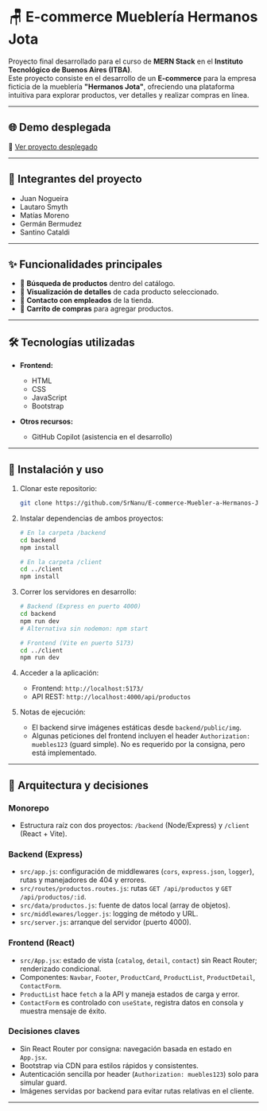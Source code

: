 # 🪑 E-commerce Mueblería Hermanos Jota

Proyecto final desarrollado para el curso de **MERN Stack** en el **Instituto Tecnológico de Buenos Aires (ITBA)**.  
Este proyecto consiste en el desarrollo de un **E-commerce** para la empresa ficticia de la mueblería **"Hermanos Jota"**, ofreciendo una plataforma intuitiva para explorar productos, ver detalles y realizar compras en línea.

---

## 🌐 Demo desplegada
🔗 [Ver proyecto desplegado](https://juan-nogueira.github.io/Muebleria-Hermanos-Jota)

---

## 👥 Integrantes del proyecto
- Juan Nogueira  
- Lautaro Smyth  
- Matías Moreno  
- Germán Bermudez  
- Santino Cataldi  

---

## ✨ Funcionalidades principales
- 🔎 **Búsqueda de productos** dentro del catálogo.  
- 📄 **Visualización de detalles** de cada producto seleccionado.  
- 💬 **Contacto con empleados** de la tienda.  
- 🛒 **Carrito de compras** para agregar productos.  

---

## 🛠️ Tecnologías utilizadas
- **Frontend:**  
  - HTML  
  - CSS  
  - JavaScript  
  - Bootstrap  

- **Otros recursos:**  
  - GitHub Copilot (asistencia en el desarrollo)  

---

## 🚀 Instalación y uso
1. Clonar este repositorio:  
   ```bash
   git clone https://github.com/SrNanu/E-commerce-Muebler-a-Hermanos-Jota
   ```

2. Instalar dependencias de ambos proyectos:
   ```bash
   # En la carpeta /backend
   cd backend
   npm install

   # En la carpeta /client
   cd ../client
   npm install
   ```

3. Correr los servidores en desarrollo:
   ```bash
   # Backend (Express en puerto 4000)
   cd backend
   npm run dev
   # Alternativa sin nodemon: npm start

   # Frontend (Vite en puerto 5173)
   cd ../client
   npm run dev
   ```

4. Acceder a la aplicación:
   - Frontend: `http://localhost:5173/`
   - API REST: `http://localhost:4000/api/productos`

5. Notas de ejecución:
   - El backend sirve imágenes estáticas desde `backend/public/img`.
   - Algunas peticiones del frontend incluyen el header `Authorization: muebles123` (guard simple). No es requerido por la consigna, pero está implementado.

---

## 🧱 Arquitectura y decisiones

### Monorepo
- Estructura raíz con dos proyectos: `/backend` (Node/Express) y `/client` (React + Vite).

### Backend (Express)
- `src/app.js`: configuración de middlewares (`cors`, `express.json`, `logger`), rutas y manejadores de 404 y errores.
- `src/routes/productos.routes.js`: rutas `GET /api/productos` y `GET /api/productos/:id`.
- `src/data/productos.js`: fuente de datos local (array de objetos).
- `src/middlewares/logger.js`: logging de método y URL.
- `src/server.js`: arranque del servidor (puerto 4000).

### Frontend (React)
- `src/App.jsx`: estado de vista (`catalog`, `detail`, `contact`) sin React Router; renderizado condicional.
- Componentes: `Navbar`, `Footer`, `ProductCard`, `ProductList`, `ProductDetail`, `ContactForm`.
- `ProductList` hace `fetch` a la API y maneja estados de carga y error.
- `ContactForm` es controlado con `useState`, registra datos en consola y muestra mensaje de éxito.

### Decisiones claves
- Sin React Router por consigna: navegación basada en estado en `App.jsx`.
- Bootstrap via CDN para estilos rápidos y consistentes.
- Autenticación sencilla por header (`Authorization: muebles123`) solo para simular guard.
- Imágenes servidas por backend para evitar rutas relativas en el cliente.

---